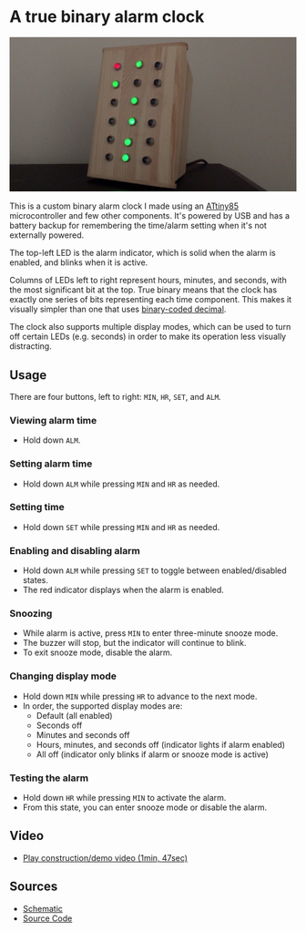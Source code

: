 # A true binary alarm clock

![](images/binclock.jpg)

This is a custom binary alarm clock I made using an [ATtiny85](http://www.microchip.com/wwwproducts/en/ATtiny85)
microcontroller and few other components.  It's powered by USB and has a
battery backup for remembering the time/alarm setting when it's not externally
powered.

The top-left LED is the alarm indicator, which is solid when the alarm is
enabled, and blinks when it is active.

Columns of LEDs left to right represent hours, minutes, and seconds, with
the most significant bit at the top. True binary means that the clock has
exactly one series of bits representing each time component. This makes it
visually simpler than one that uses [binary-coded decimal](https://en.wikipedia.org/wiki/Binary-coded_decimal).

The clock also supports multiple display modes, which can be used to turn off
certain LEDs (e.g. seconds) in order to make its operation less visually
distracting.

## Usage

There are four buttons, left to right: `MIN`, `HR`, `SET`, and `ALM`.

### Viewing alarm time

* Hold down `ALM`.

### Setting alarm time

* Hold down `ALM` while pressing `MIN` and `HR` as needed.

### Setting time

* Hold down `SET` while pressing `MIN` and `HR` as needed.

### Enabling and disabling alarm

* Hold down `ALM` while pressing `SET` to toggle between enabled/disabled states.
* The red indicator displays when the alarm is enabled.

### Snoozing

* While alarm is active, press `MIN` to enter three-minute snooze mode.
* The buzzer will stop, but the indicator will continue to blink.
* To exit snooze mode, disable the alarm.

### Changing display mode

* Hold down `MIN` while pressing `HR` to advance to the next mode.
* In order, the supported display modes are:
  * Default (all enabled)
  * Seconds off
  * Minutes and seconds off
  * Hours, minutes, and seconds off (indicator lights if alarm enabled)
  * All off (indicator only blinks if alarm or snooze mode is active)

### Testing the alarm

* Hold down `HR` while pressing `MIN` to activate the alarm.
* From this state, you can enter snooze mode or disable the alarm.

## Video

* [Play construction/demo video (1min, 47sec)](https://www.youtube.com/watch?v=zzALC2zqzFU)

## Sources

* [Schematic](https://raw.githubusercontent.com/cwilper/binclock/master/schematic/schematic.png)
* [Source Code](https://github.com/cwilper/binclock/blob/master/code/binclock/binclock.ino)
